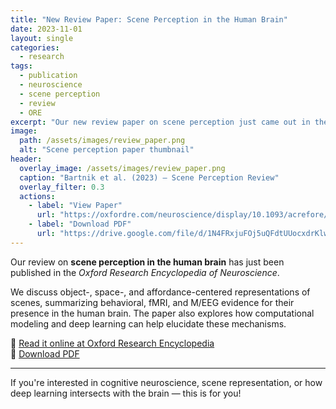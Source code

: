 ```yaml
---
title: "New Review Paper: Scene Perception in the Human Brain"
date: 2023-11-01
layout: single
categories:
  - research
tags:
  - publication
  - neuroscience
  - scene perception
  - review
  - ORE
excerpt: "Our new review paper on scene perception just came out in the Oxford Research Encyclopedia of Neuroscience."
image:
  path: /assets/images/review_paper.png
  alt: "Scene perception paper thumbnail"
header:
  overlay_image: /assets/images/review_paper.png
  caption: "Bartnik et al. (2023) — Scene Perception Review"
  overlay_filter: 0.3
  actions:
    - label: "View Paper"
      url: "https://oxfordre.com/neuroscience/display/10.1093/acrefore/9780190264086.001.0001/acrefore-9780190264086-e-437"
    - label: "Download PDF"
      url: "https://drive.google.com/file/d/1N4FRxjuFOj5uQFdtUUocxdrKlwv_SqFN/view?usp=sharing"
---
```


Our review on **scene perception in the human brain** has just been published in the *Oxford Research Encyclopedia of Neuroscience*.

We discuss object-, space-, and affordance-centered representations of scenes, summarizing behavioral, fMRI, and M/EEG evidence for their presence in the human brain. The paper also explores how computational modeling and deep learning can help elucidate these mechanisms.

🔗 [Read it online at Oxford Research Encyclopedia](https://oxfordre.com/neuroscience/display/10.1093/acrefore/9780190264086.001.0001/acrefore-9780190264086-e-437)  
📄 [Download PDF](https://drive.google.com/file/d/1N4FRxjuFOj5uQFdtUUocxdrKlwv_SqFN/view?usp=sharing)

---

If you're interested in cognitive neuroscience, scene representation, or how deep learning intersects with the brain — this is for you!